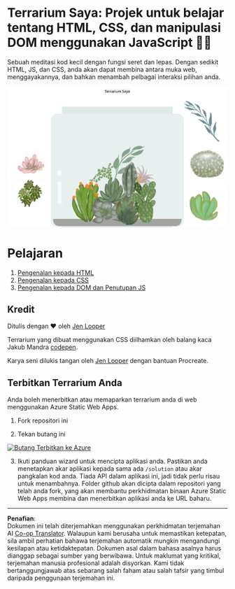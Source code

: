 <!--
CO_OP_TRANSLATOR_METADATA:
{
  "original_hash": "7965cd2bc5dc92ad888dc4c6ab2ab70a",
  "translation_date": "2025-08-27T22:55:57+00:00",
  "source_file": "3-terrarium/README.md",
  "language_code": "ms"
}
-->
# Terrarium Saya: Projek untuk belajar tentang HTML, CSS, dan manipulasi DOM menggunakan JavaScript 🌵🌱

Sebuah meditasi kod kecil dengan fungsi seret dan lepas. Dengan sedikit HTML, JS, dan CSS, anda akan dapat membina antara muka web, menggayakannya, dan bahkan menambah pelbagai interaksi pilihan anda.

![terrarium saya](../../../translated_images/screenshot_gray.0c796099a1f9f25e40aa55ead81f268434c00af30d7092490759945eda63067d.ms.png)

# Pelajaran

1. [Pengenalan kepada HTML](./1-intro-to-html/README.md)
2. [Pengenalan kepada CSS](./2-intro-to-css/README.md)
3. [Pengenalan kepada DOM dan Penutupan JS](./3-intro-to-DOM-and-closures/README.md)

## Kredit

Ditulis dengan ♥️ oleh [Jen Looper](https://www.twitter.com/jenlooper)

Terrarium yang dibuat menggunakan CSS diilhamkan oleh balang kaca Jakub Mandra [codepen](https://codepen.io/Rotarepmi/pen/rjpNZY).

Karya seni dilukis tangan oleh [Jen Looper](http://jenlooper.com) dengan bantuan Procreate.

## Terbitkan Terrarium Anda

Anda boleh menerbitkan atau memaparkan terrarium anda di web menggunakan Azure Static Web Apps.

1. Fork repositori ini

2. Tekan butang ini

[![Butang Terbitkan ke Azure](https://aka.ms/deploytoazurebutton)](https://portal.azure.com/?feature.customportal=false&WT.mc_id=academic-77807-sagibbon#create/Microsoft.StaticApp)

3. Ikuti panduan wizard untuk mencipta aplikasi anda. Pastikan anda menetapkan akar aplikasi kepada sama ada `/solution` atau akar pangkalan kod anda. Tiada API dalam aplikasi ini, jadi tidak perlu risau untuk menambahnya. Folder github akan dicipta dalam repositori yang telah anda fork, yang akan membantu perkhidmatan binaan Azure Static Web Apps membina dan menerbitkan aplikasi anda ke URL baharu.

---

**Penafian**:  
Dokumen ini telah diterjemahkan menggunakan perkhidmatan terjemahan AI [Co-op Translator](https://github.com/Azure/co-op-translator). Walaupun kami berusaha untuk memastikan ketepatan, sila ambil perhatian bahawa terjemahan automatik mungkin mengandungi kesilapan atau ketidaktepatan. Dokumen asal dalam bahasa asalnya harus dianggap sebagai sumber yang berwibawa. Untuk maklumat yang kritikal, terjemahan manusia profesional adalah disyorkan. Kami tidak bertanggungjawab atas sebarang salah faham atau salah tafsir yang timbul daripada penggunaan terjemahan ini.